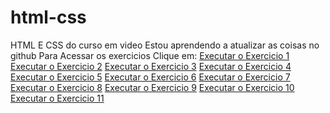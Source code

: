 # html-css
 HTML E CSS do curso em video
Estou aprendendo a atualizar as coisas no github
Para Acessar os exercicios Clique em:
<a href="https://dev-eloim.github.io/html-css/exercicios/ex001/index.html"> Executar o Exercicio 1</a>
<a href="https://dev-eloim.github.io/html-css/exercicios/ex002/index.html"> Executar o Exercicio 2</a>
<a href="https://dev-eloim.github.io/html-css/exercicios/ex003/index.html"> Executar o Exercicio 3</a>
<a href="https://dev-eloim.github.io/html-css/exercicios/ex004/index.html"> Executar o Exercicio 4</a>
<a href="https://dev-eloim.github.io/html-css/exercicios/ex005/index.html"> Executar o Exercicio 5</a>
<a href="https://dev-eloim.github.io/html-css/exercicios/ex006/index.html"> Executar o Exercicio 6</a>
<a href="https://dev-eloim.github.io/html-css/exercicios/ex007/index.html"> Executar o Exercicio 7</a>
<a href="https://dev-eloim.github.io/html-css/exercicios/ex008/index.html"> Executar o Exercicio 8</a>
<a href="https://dev-eloim.github.io/html-css/exercicios/ex009/index.html"> Executar o Exercicio 9</a>
<a href="https://dev-eloim.github.io/html-css/exercicios/ex010/index.html"> Executar o Exercicio 10</a>
<a href="https://dev-eloim.github.io/html-css/exercicios/ex011/index.html"> Executar o Exercicio 11</a>
